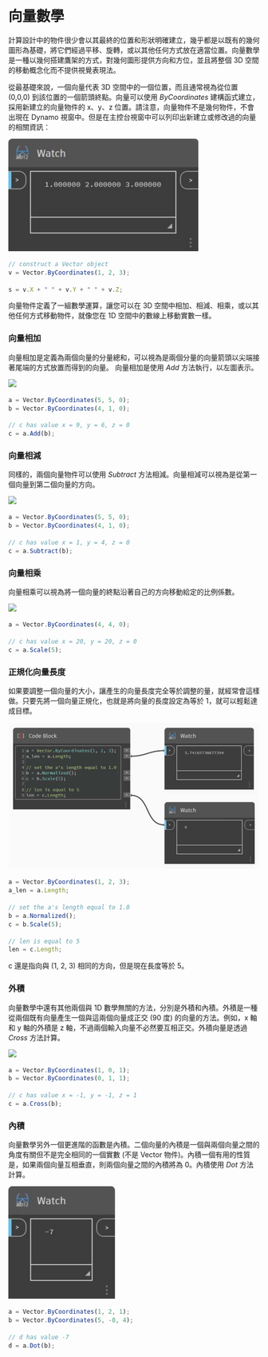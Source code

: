 # 向量數學

計算設計中的物件很少會以其最終的位置和形狀明確建立，幾乎都是以既有的幾何圖形為基礎，將它們經過平移、旋轉，或以其他任何方式放在適當位置。向量數學是一種以幾何搭建鷹架的方式，對幾何圖形提供方向和方位，並且將整個 3D 空間的移動概念化而不提供視覺表現法。

從最基礎來說，一個向量代表 3D 空間中的一個位置，而且通常視為從位置 (0,0,0) 到該位置的一個箭頭終點。向量可以使用 _ByCoordinates_ 建構函式建立，採用新建立的向量物件的 x、y、z 位置。請注意，向量物件不是幾何物件，不會出現在 Dynamo 視窗中。但是在主控台視窗中可以列印出新建立或修改過的向量的相關資訊：

![](../images/8-2/3/vectormath01.jpg)

```js
// construct a Vector object
v = Vector.ByCoordinates(1, 2, 3);

s = v.X + " " + v.Y + " " + v.Z;
```

向量物件定義了一組數學運算，讓您可以在 3D 空間中相加、相減、相乘，或以其他任何方式移動物件，就像您在 1D 空間中的數線上移動實數一樣。

### 向量相加

向量相加是定義為兩個向量的分量總和，可以視為是兩個分量的向量箭頭以尖端接著尾端的方式放置而得到的向量。 向量相加是使用 _Add_ 方法執行，以左圖表示。

![](../images/8-2/3/VectorMath\_02.png)

```js
a = Vector.ByCoordinates(5, 5, 0);
b = Vector.ByCoordinates(4, 1, 0);

// c has value x = 9, y = 6, z = 0
c = a.Add(b);
```

### 向量相減

同樣的，兩個向量物件可以使用 _Subtract_ 方法相減。向量相減可以視為是從第一個向量到第二個向量的方向。

![](../images/8-2/3/VectorMath\_03.png)

```js
a = Vector.ByCoordinates(5, 5, 0);
b = Vector.ByCoordinates(4, 1, 0);

// c has value x = 1, y = 4, z = 0
c = a.Subtract(b);
```

### 向量相乘

向量相乘可以視為將一個向量的終點沿著自己的方向移動給定的比例係數。

![](../images/8-2/3/VectorMath\_04.png)

```js
a = Vector.ByCoordinates(4, 4, 0);

// c has value x = 20, y = 20, z = 0
c = a.Scale(5);
```

### 正規化向量長度

如果要調整一個向量的大小，讓產生的向量長度完全等於調整的量，就經常會這樣做。只要先將一個向量正規化，也就是將向量的長度設定為等於 1，就可以輕鬆達成目標。

![](../images/8-2/3/vectormath05.jpg)

```js
a = Vector.ByCoordinates(1, 2, 3);
a_len = a.Length;

// set the a's length equal to 1.0
b = a.Normalized();
c = b.Scale(5);

// len is equal to 5
len = c.Length;
```

c 還是指向與 (1, 2, 3) 相同的方向，但是現在長度等於 5。

### 外積

向量數學中還有其他兩個與 1D 數學無關的方法，分別是外積和內積。外積是一種從兩個既有向量產生一個與這兩個向量成正交 (90 度) 的向量的方法。例如，x 軸和 y 軸的外積是 z 軸，不過兩個輸入向量不必然要互相正交。外積向量是透過 _Cross_ 方法計算。

![](../images/8-2/3/VectorMath\_06.png)

```js
a = Vector.ByCoordinates(1, 0, 1);
b = Vector.ByCoordinates(0, 1, 1);

// c has value x = -1, y = -1, z = 1
c = a.Cross(b);
```

### 內積

向量數學另外一個更進階的函數是內積。二個向量的內積是一個與兩個向量之間的角度有關但不是完全相同的一個實數 (不是 Vector 物件)。內積一個有用的性質是，如果兩個向量互相垂直，則兩個向量之間的內積將為 0。內積使用 _Dot_ 方法計算。

![](../images/8-2/3/vectormath07.jpg)

```js
a = Vector.ByCoordinates(1, 2, 1);
b = Vector.ByCoordinates(5, -8, 4);

// d has value -7
d = a.Dot(b);
```
